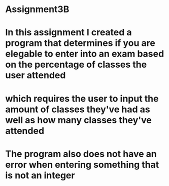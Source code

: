 # Assignment3B
# In this assignment I created a program that determines if you are elegable to enter into an exam based on the percentage of classes the user attended
#  which requires the user to input the amount of classes they've had as well as how many classes they've attended
# The program also does not have an error when entering something that is not an integer
